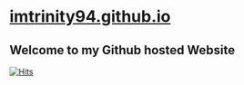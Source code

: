 # [imtrinity94.github.io](https://imtrinity94.github.io)
## Welcome to my Github hosted Website 
[![Hits](https://hits.seeyoufarm.com/api/count/incr/badge.svg?url=https%3A%2F%2Fimtrinity94.github.io&count_bg=%2379C83D&title_bg=%23555555&icon=&icon_color=%23E7E7E7&title=hits&edge_flat=false)](https://hits.seeyoufarm.com)
